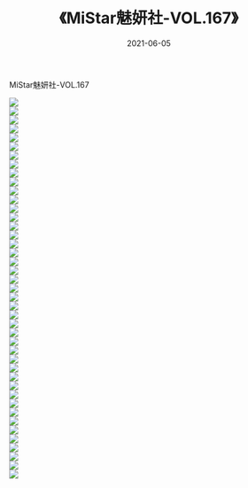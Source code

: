 ﻿---
layout: post
title:  《MiStar魅妍社-VOL.167》
date:   2021-06-05
img: http://img.660000.xyz/Sharelink/网络美图/2021/MiStar魅妍社-VOL.167/000.jpg
categories: [美女, 清纯, 唯美]
---

MiStar魅妍社-VOL.167

  ![](http://img.660000.xyz/Sharelink/网络美图/2021/MiStar魅妍社-VOL.167/001.jpg) <br> ![](http://img.660000.xyz/Sharelink/网络美图/2021/MiStar魅妍社-VOL.167/002.jpg) <br> ![](http://img.660000.xyz/Sharelink/网络美图/2021/MiStar魅妍社-VOL.167/003.jpg) <br> ![](http://img.660000.xyz/Sharelink/网络美图/2021/MiStar魅妍社-VOL.167/004.jpg) <br> ![](http://img.660000.xyz/Sharelink/网络美图/2021/MiStar魅妍社-VOL.167/005.jpg) <br> ![](http://img.660000.xyz/Sharelink/网络美图/2021/MiStar魅妍社-VOL.167/006.jpg) <br> ![](http://img.660000.xyz/Sharelink/网络美图/2021/MiStar魅妍社-VOL.167/007.jpg) <br> ![](http://img.660000.xyz/Sharelink/网络美图/2021/MiStar魅妍社-VOL.167/008.jpg) <br> ![](http://img.660000.xyz/Sharelink/网络美图/2021/MiStar魅妍社-VOL.167/009.jpg) <br> ![](http://img.660000.xyz/Sharelink/网络美图/2021/MiStar魅妍社-VOL.167/010.jpg) <br> ![](http://img.660000.xyz/Sharelink/网络美图/2021/MiStar魅妍社-VOL.167/011.jpg) <br> ![](http://img.660000.xyz/Sharelink/网络美图/2021/MiStar魅妍社-VOL.167/012.jpg) <br> ![](http://img.660000.xyz/Sharelink/网络美图/2021/MiStar魅妍社-VOL.167/013.jpg) <br> ![](http://img.660000.xyz/Sharelink/网络美图/2021/MiStar魅妍社-VOL.167/014.jpg) <br> ![](http://img.660000.xyz/Sharelink/网络美图/2021/MiStar魅妍社-VOL.167/015.jpg) <br> ![](http://img.660000.xyz/Sharelink/网络美图/2021/MiStar魅妍社-VOL.167/016.jpg) <br> ![](http://img.660000.xyz/Sharelink/网络美图/2021/MiStar魅妍社-VOL.167/017.jpg) <br> ![](http://img.660000.xyz/Sharelink/网络美图/2021/MiStar魅妍社-VOL.167/018.jpg) <br> ![](http://img.660000.xyz/Sharelink/网络美图/2021/MiStar魅妍社-VOL.167/019.jpg) <br> ![](http://img.660000.xyz/Sharelink/网络美图/2021/MiStar魅妍社-VOL.167/020.jpg) <br> ![](http://img.660000.xyz/Sharelink/网络美图/2021/MiStar魅妍社-VOL.167/021.jpg) <br> ![](http://img.660000.xyz/Sharelink/网络美图/2021/MiStar魅妍社-VOL.167/022.jpg) <br> ![](http://img.660000.xyz/Sharelink/网络美图/2021/MiStar魅妍社-VOL.167/023.jpg) <br> ![](http://img.660000.xyz/Sharelink/网络美图/2021/MiStar魅妍社-VOL.167/024.jpg) <br> ![](http://img.660000.xyz/Sharelink/网络美图/2021/MiStar魅妍社-VOL.167/025.jpg) <br> ![](http://img.660000.xyz/Sharelink/网络美图/2021/MiStar魅妍社-VOL.167/026.jpg) <br> ![](http://img.660000.xyz/Sharelink/网络美图/2021/MiStar魅妍社-VOL.167/027.jpg) <br> ![](http://img.660000.xyz/Sharelink/网络美图/2021/MiStar魅妍社-VOL.167/028.jpg) <br> ![](http://img.660000.xyz/Sharelink/网络美图/2021/MiStar魅妍社-VOL.167/029.jpg) <br> ![](http://img.660000.xyz/Sharelink/网络美图/2021/MiStar魅妍社-VOL.167/030.jpg) <br> ![](http://img.660000.xyz/Sharelink/网络美图/2021/MiStar魅妍社-VOL.167/031.jpg) <br> ![](http://img.660000.xyz/Sharelink/网络美图/2021/MiStar魅妍社-VOL.167/032.jpg) <br> ![](http://img.660000.xyz/Sharelink/网络美图/2021/MiStar魅妍社-VOL.167/033.jpg) <br> ![](http://img.660000.xyz/Sharelink/网络美图/2021/MiStar魅妍社-VOL.167/034.jpg) <br> ![](http://img.660000.xyz/Sharelink/网络美图/2021/MiStar魅妍社-VOL.167/035.jpg) <br> ![](http://img.660000.xyz/Sharelink/网络美图/2021/MiStar魅妍社-VOL.167/036.jpg) <br> ![](http://img.660000.xyz/Sharelink/网络美图/2021/MiStar魅妍社-VOL.167/037.jpg) <br> ![](http://img.660000.xyz/Sharelink/网络美图/2021/MiStar魅妍社-VOL.167/038.jpg) <br> ![](http://img.660000.xyz/Sharelink/网络美图/2021/MiStar魅妍社-VOL.167/039.jpg) <br> ![](http://img.660000.xyz/Sharelink/网络美图/2021/MiStar魅妍社-VOL.167/040.jpg) <br> ![](http://img.660000.xyz/Sharelink/网络美图/2021/MiStar魅妍社-VOL.167/041.jpg) <br> ![](http://img.660000.xyz/Sharelink/网络美图/2021/MiStar魅妍社-VOL.167/042.jpg) <br> ![](http://img.660000.xyz/Sharelink/网络美图/2021/MiStar魅妍社-VOL.167/043.jpg) <br>